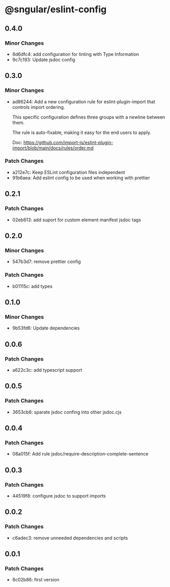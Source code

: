 # @sngular/eslint-config

## 0.4.0

### Minor Changes

- 8d6dfc4: add configuration for linting with Type Information
- 9c7c193: Update jsdoc config

## 0.3.0

### Minor Changes

- ad86244: Add a new configuration rule for eslint-plugin-import that controls import ordering.

  This specific configuration defines three groups with a newline between them.

  The rule is auto-fixable, making it easy for the end users to apply.

  Doc: https://github.com/import-js/eslint-plugin-import/blob/main/docs/rules/order.md

### Patch Changes

- a212e7c: Keep ESLint configuration files independent
- 91b6aea: Add eslint config to be used when working with prettier

## 0.2.1

### Patch Changes

- 02eb613: add suport for custom element manifest jsdoc tags

## 0.2.0

### Minor Changes

- 547b3d7: remove prettier config

### Patch Changes

- b01115c: add types

## 0.1.0

### Minor Changes

- 9b53fd6: Update dependencies

## 0.0.6

### Patch Changes

- a622c3c: add typescript support

## 0.0.5

### Patch Changes

- 3653cb6: sparate jsdoc confing into other jsdoc.cjs

## 0.0.4

### Patch Changes

- 08a015f: Add rule jsdoc/require-description-complete-sentence

## 0.0.3

### Patch Changes

- 44519f8: configure jsdoc to support imports

## 0.0.2

### Patch Changes

- c6adec3: remove unneeded dependencies and scripts

## 0.0.1

### Patch Changes

- 8c02b86: first version
